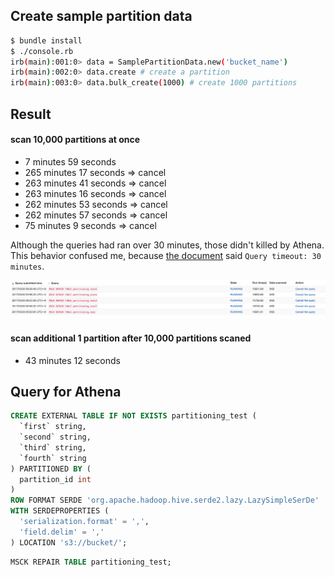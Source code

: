 ## Create sample partition data

```bash
$ bundle install
$ ./console.rb
irb(main):001:0> data = SamplePartitionData.new('bucket_name')
irb(main):002:0> data.create # create a partition
irb(main):003:0> data.bulk_create(1000) # create 1000 partitions
```

## Result

#### scan 10,000 partitions at once
- 7 minutes 59 seconds
- 265 minutes 17 seconds => cancel
- 263 minutes 41 seconds => cancel
- 263 minutes 16 seconds => cancel
- 262 minutes 53 seconds => cancel
- 262 minutes 57 seconds => cancel
- 75 minutes 9 seconds => cancel

Although the queries had ran over 30 minutes, those didn't killed by Athena.<br>
This behavior confused me, because [the document](http://docs.aws.amazon.com/athena/latest/ug/service-limits.html) said  `Query timeout: 30 minutes`.

![image1](./image1.png)

#### scan additional 1 partition after 10,000 partitions scaned
- 43 minutes 12 seconds

## Query for Athena

```sql
CREATE EXTERNAL TABLE IF NOT EXISTS partitioning_test (
  `first` string,
  `second` string,
  `third` string,
  `fourth` string
) PARTITIONED BY (
  partition_id int
)
ROW FORMAT SERDE 'org.apache.hadoop.hive.serde2.lazy.LazySimpleSerDe'
WITH SERDEPROPERTIES (
  'serialization.format' = ',',
  'field.delim' = ','
) LOCATION 's3://bucket/';
```

```sql
MSCK REPAIR TABLE partitioning_test;
```
